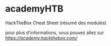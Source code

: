# academyHTB
HackTheBox  Cheat Sheet (résumé des modules)

pour plus d'informations, vous pouvez allez sur *https://academy.hackthebox.com/*

